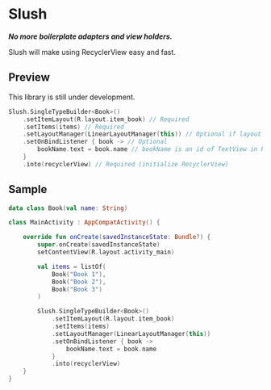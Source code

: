 # Slush

***No more boilerplate adapters and view holders.***

Slush will make using RecyclerView easy and fast.

## Preview

This library is still under development.

```kotlin
Slush.SingleTypeBuilder<Book>()
    .setItemLayout(R.layout.item_book) // Required
    .setItems(items) // Required
    .setLayoutManager(LinearLayoutManager(this)) // Optional if layout manager is already set
    .setOnBindListener { book -> // Optional
        bookName.text = book.name // bookName is an id of TextView in R.layout.item_book
    }
    .into(recyclerView) // Required (initialize RecyclerView)
```

## Sample

```kotlin
data class Book(val name: String)

class MainActivity : AppCompatActivity() {

    override fun onCreate(savedInstanceState: Bundle?) {
        super.onCreate(savedInstanceState)
        setContentView(R.layout.activity_main)

        val items = listOf(
            Book("Book 1"),
            Book("Book 2"),
            Book("Book 3")
        )

        Slush.SingleTypeBuilder<Book>()
            .setItemLayout(R.layout.item_book)
            .setItems(items)
            .setLayoutManager(LinearLayoutManager(this))
            .setOnBindListener { book ->
                bookName.text = book.name
            }
            .into(recyclerView)
    }
}
```
